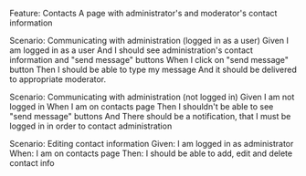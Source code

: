 ﻿ Feature: Contacts
   A page with administrator's and moderator's contact information

   Scenario: Communicating with administration (logged in as a user)
     Given I am logged in as a user
       And I should see administration's contact information and "send message" buttons
      When I click on "send message" button
      Then I should be able to type my message
       And it should be delivered to appropriate moderator.
 
   Scenario: Communicating with administration (not logged in)
     Given I am not logged in
      When I am on contacts page
      Then I shouldn't be able to see "send message" buttons
       And There should be a notification, that I must be logged in in order to contact administration

   Scenario: Editing contact information
      Given: I am logged in as administrator
       When: I am on contacts page
       Then: I should be able to add, edit and delete contact info
